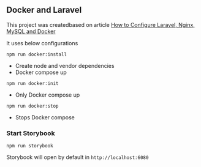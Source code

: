 ## Docker and Laravel

This project was createdbased on article [How to Configure Laravel, Nginx, MySQL and Docker](https://www.digitalocean.com/community/tutorials/como-configurar-laravel-nginx-y-mysql-con-docker-compose-es)

It uses below configurations

`npm run docker:install`

- Create node and vendor dependencies
- Docker compose up

`npm run docker:init`

- Only Docker compose up

`npm run docker:stop`

- Stops Docker compose


### Start Storybook

`npm run storybook`

Storybook will open by default in `http://localhost:6080`
